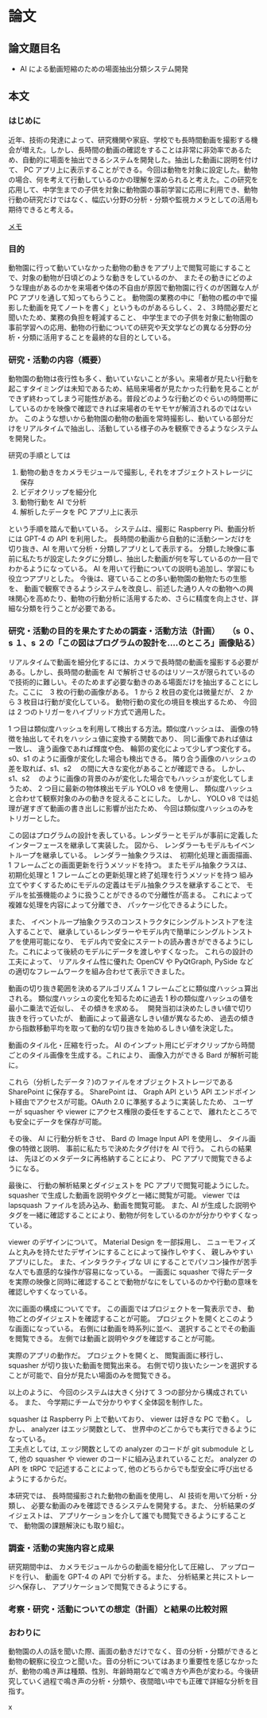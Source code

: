 # 論文

## 論文題目名

- AI による動画短縮のための場面抽出分類システム開発

## 本文

### はじめに

近年、技術の発達によって、研究機関や家庭、学校でも長時間動画を撮影する機会が増えた。しかし、長時間の動画の確認をすることは非常に非効率であるため、自動的に場面を抽出できるシステムを開発した。抽出した動画に説明を付けて、 PC アプリ上に表示することができる。今回は動物を対象に設定した。動物の場合、何を考えて行動しているのかの理解を深められると考えた。この研究を応用して、中学生までの子供を対象に動物園の事前学習に応用に利用でき、動物行動の研究だけではなく、幅広い分野の分析・分類や監視カメラとしての活用も期待できると考える。

[メモ](
東山動植物園で実際に働く職員の方々にアドバイスをいただいた。実際に働く人の意見を聞くことで自分たちが想定していなかった部分も知ることができた。
)


### 目的

動物園に行って動いていなかった動物の動きをアプリ上で閲覧可能にすることで、対象の動物が日頃どのような動きをしているのか、
またその動きにどのような理由があるのかを来場者や体の不自由が原因で動物園に行くのが困難な人が　PC アプリを通して知ってもらうこと。
動物園の業務の中に「動物の檻の中で撮影した動画を見てノートを書く」というものがあるらしく、２、３時間必要だと聞いたため、業務の負担を軽減すること、
中学生までの子供を対象に動物園の事前学習への応用、動物の行動についての研究や天文学などの異なる分野の分析・分類に活用することを最終的な目的としている。

### 研究・活動の内容（概要）

動物園の動物は夜行性も多く、動いていないことが多い。来場者が見たい行動を起こすタイミングは未知であるため、結局来場者が見たかった行動を見ることができず終わってしまう可能性がある。普段どのような行動どのぐらいの時間帯にしているのかを映像で確認できれば来場者のモヤモヤが解消されるのではないか。
このような想いから動物園の動物の動画を常時撮影し、動いている部分だけをリアルタイムで抽出し、活動している様子のみを観察できるようなシステムを開発した。

研究の手順としては

1. 動物の動きをカメラモジュールで撮影し, それをオブジェクトストレージに保存
2. ビデオクリップを細分化
3. 動物行動を AI で分析
4. 解析したデータを PC アプリ上に表示
   
という手順を踏んで動いている。
システムは、撮影に Raspberry Pi、動画分析には GPT-4 の API を利用した。 長時間の動画から自動的に活動シーンだけを切り抜き、AI を用いて分析・分類しアプリとして表示する。
分類した映像に事前に私たちが設定したタグに分類し、抽出した動画が何を写しているのか一目でわかるようになっている。 AI を用いて行動についての説明も追加し、学習にも役立つアプリとした。
今後は、寝ていることの多い動物園の動物たちの生態を、
動画で観察できるようシステムを改良し、前述した通り人々の動物への興味関心を高めたり、動物の行動分析に活用するため、さらに精度を向上させ、詳細な分類を行うことが必要である。

### 研究・活動の目的を果たすための調査・活動方法（計画）　　（s ０、s １、s ２の「この図はプログラムの設計を....のところ」画像貼る）

リアルタイムで動画を細分化するには、カメラで長時間の動画を撮影する必要がある。しかし、長時間の動画を AI で解析させるのはリソースが限られているので技術的に難しい。そのためまず必要な動きのある場面だけを抽出することにした。ここに　3 枚の行動の画像がある。 1 から 2 枚目の変化は微量だが、 2 から 3 枚目は行動が変化している。
動物行動の変化の境目を検出するため、 今回は 2 つのトリガーをハイブリッド方式で適用した。

1 つ目は類似度ハッシュを利用して検出する方法。類似度ハッシュは、 画像の特徴を抽出してそれをハッシュ値に変換する関数であり、
同じ画像であれば値は一致し、 違う画像であれば輝度や色、 輪郭の変化によって少しずつ変化する。s0、s1 のように画像が変化した場合も検出できる。
隣り合う画像のハッシュの差を取れば、s1、s2 　の間に大きな変化があることが確認できる。
しかし、 s1、s2 　のように画像の背景のみが変化した場合でもハッシュが変化してしまうため、
2 つ目に最新の物体検出モデル YOLO v8 を使用し、 類似度ハッシュと合わせて観察対象のみの動きを捉えることにした。
しかし、 YOLO v8 では処理が遅すぎて動画の書き出しに影響が出たため、 今回は類似度ハッシュのみをトリガーとした。

この図はプログラムの設計を表している。レンダラーとモデルが事前に定義したインターフェースを継承して実装した。
図から、 レンダラーもモデルもイベントループを継承している。
レンダラー抽象クラスは、　初期化処理と画面描画、 1 フレームごとの画面更新を行うメソッドを持つ。 またモデル抽象クラスは、 初期化処理と 1 フレームごとの更新処理と終了処理を行うメソッドを持つ
組み立てやすくするためにモデルの定義はモデル抽象クラスを継承することで、 モデルを拡張機能のように扱うことができるので分離性が高まる。 これによって複雑な処理を内容によって分離でき、 パッケージ化できるようにした。

また、 イベントループ抽象クラスのコンストラクタにシングルトンストアを注入することで、 継承しているレンダラーやモデル内で簡単にシングルトンストアを使用可能になり、 モデル内で安全にステートの読み書きができるようにした。これによって後続のモデルにデータを渡しやすくなった。
これらの設計の工夫によって、 リアルタイム性に優れた OpenCV や PyQtGraph, PySide などの適切なフレームワークを組み合わせて表示できました。

動画の切り抜き範囲を決めるアルゴリズム
1 フレームごとに類似度ハッシュ算出される。 類似度ハッシュの変化を知るために過去 1 秒の類似度ハッシュの値を最小二乗法で近似し、 その傾きを求める。　
開発当初は決めたしきい値で切り抜きを行っていたが、 動画によって最適なしきい値が異なるため、 過去の傾きから指数移動平均を取って動的な切り抜きを始めるしきい値を決定した。

動画のタイル化・圧縮を行った。 AI のインプット用にビデオクリップから時間ごとのタイル画像を生成する。これにより、 画像入力ができる Bard が解析可能に。

これら（分析したデータ？)のファイルをオブジェクトストレージである SharePoint に保存する。
SharePoint は、 Graph API という API エンドポイント経由でアクセスが可能。OAuth 2.0 に準拠するように実装したため、 ユーザーが squasher や viewer にアクセス権限の委任をすることで、 離れたところでも安全にデータを保存が可能。

その後、 AI に行動分析をさせ、 Bard の Image Input API を使用し、 タイル画像の特徴と説明、 事前に私たちで決めたタグ付けを AI で行う。
これらの結果は、 先ほどのメタデータに再格納することにより、 PC アプリで閲覧できるようになる。

最後に、 行動の解析結果とダイジェストを PC アプリで閲覧可能ようにした。 squasher で生成した動画を説明やタグと一緒に閲覧が可能。
viewer では lapsquash ファイルを読み込み、動画を閲覧可能。 また、AI が生成した説明やタグを一緒に確認することにより、動物が何をしているのかが分かりやすくなっている。

viewer のデザインについて。 Material Design を一部採用し、 ニューモフィズムと丸みを持たせたデザインにすることによって操作しやすく、 親しみやすいアプリにした。 また、インタラクティブな UI にすることでパソコン操作が苦手な人でも直感的な操作が容易になっている。
一画面に squasher で得たデータを実際の映像と同時に確認することで動物がなにをしているのかや行動の意味を確認しやすくなっている。

次に画面の構成についてです。 この画面ではプロジェクトを一覧表示でき、 動物ごとのダイジェストを確認することが可能。
プロジェクトを開くとこのような画面になっている。 右側には動画を時系列に並べ、 選択することでその動画を閲覧できる。 左側では動画と説明やタグを確認することが可能。

実際のアプリの動作だ。 プロジェクトを開くと、 閲覧画面に移行し、 squasher が切り抜いた動画を閲覧出来る。 右側で切り抜いたシーンを選択することが可能で、自分が見たい場面のみを閲覧できる。

以上のように、 今回のシステムは大きく分けて 3 つの部分から構成されている。
また、 今学期にチームで分かりやすく全体図を制作した。

squasher は Raspberry Pi 上で動いており、 viewer は好きな PC で動く。 
しかし、 analyzer はエッジ関数として、 世界中のどこからでも実行できるようになっている。  
工夫点としては, エッジ関数としての analyzer のコードが git submodule として, 他の squasher や viewer のコードに組み込まれていることだ。 analyzer の API を tRPC で記述することによって, 他のどちらからでも型安全に呼び出せるようにするからだ。

本研究では、 長時間撮影された動物の動画を使用し、 AI 技術を用いて分析・分類し、 必要な動画のみを確認できるシステムを開発する。また、 分析結果のダイジェストは、 アプリケーションを介して誰でも閲覧できるようにすることで、 動物園の課題解決にも取り組む。

### 調査・活動の実施内容と成果

研究期間中は、 カメラモジュールからの動画を細分化して圧縮し、 アップロードを行い、 動画を GPT-4 の API で分析する。また、 分析結果と共にストレージへ保存し、 アプリケーションで閲覧できるようにする。

### 考察・研究・活動についての想定（計画）と結果の比較対照

### おわりに

動物園の人の話を聞いた際、画面の動きだけでなく、音の分析・分類ができると動物の観察に役立つと聞いた。音の分析についてはあまり重要性を感じなかったが、動物の鳴き声は種類、性別、年齢時期などで鳴き方や声色が変わる。今後研究していく過程で鳴き声の分析・分類や、夜間暗い中でも正確で詳細な分析を目指す。


x
